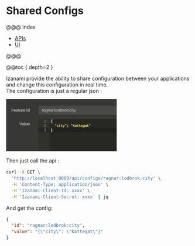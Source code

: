 # Shared Configs


@@@ index

 * [APIs](api.md)
 * [UI](ui.md)

@@@

@@toc { depth=2 }

Izanami provide the ability to share configuration between your applications and change this configuration in real time.  
The configuration is just a regular json :   

<img src="../img/configs/config.png" width="60%" />

Then just call the api : 

```bash
curl -X GET \
  'http://localhost:9000/api/configs/ragnar:lodbrok:city' \
  -H 'Content-Type: application/json' \
  -H 'Izanami-Client-Id: xxxx' \
  -H 'Izanami-Client-Secret: xxxx' | jq
```

And get the config:

```json
{
  "id": "ragnar:lodbrok:city",
  "value": "{\"city\": \"Kattegat\"}"
}
```
